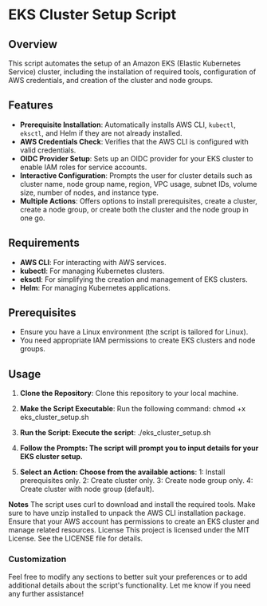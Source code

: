 # EKS Cluster Setup Script

## Overview
This script automates the setup of an Amazon EKS (Elastic Kubernetes Service) cluster, including the installation of required tools, configuration of AWS credentials, and creation of the cluster and node groups.

## Features
- **Prerequisite Installation**: Automatically installs AWS CLI, `kubectl`, `eksctl`, and Helm if they are not already installed.
- **AWS Credentials Check**: Verifies that the AWS CLI is configured with valid credentials.
- **OIDC Provider Setup**: Sets up an OIDC provider for your EKS cluster to enable IAM roles for service accounts.
- **Interactive Configuration**: Prompts the user for cluster details such as cluster name, node group name, region, VPC usage, subnet IDs, volume size, number of nodes, and instance type.
- **Multiple Actions**: Offers options to install prerequisites, create a cluster, create a node group, or create both the cluster and the node group in one go.

## Requirements
- **AWS CLI**: For interacting with AWS services.
- **kubectl**: For managing Kubernetes clusters.
- **eksctl**: For simplifying the creation and management of EKS clusters.
- **Helm**: For managing Kubernetes applications.

## Prerequisites
- Ensure you have a Linux environment (the script is tailored for Linux).
- You need appropriate IAM permissions to create EKS clusters and node groups.

## Usage
1. **Clone the Repository**: Clone this repository to your local machine.
2. **Make the Script Executable**: Run the following command: chmod +x eks_cluster_setup.sh

3. **Run the Script: Execute the script**: ./eks_cluster_setup.sh

4. **Follow the Prompts: The script will prompt you to input details for your EKS cluster setup.**

5. **Select an Action: Choose from the available actions**:
    1: Install prerequisites only.
    2: Create cluster only.
    3: Create node group only.
    4: Create cluster with node group (default).

**Notes**
The script uses curl to download and install the required tools.
Make sure to have unzip installed to unpack the AWS CLI installation package.
Ensure that your AWS account has permissions to create an EKS cluster and manage related resources.
License
This project is licensed under the MIT License. See the LICENSE file for details.


### Customization
Feel free to modify any sections to better suit your preferences or to add additional details about the script's functionality. Let me know if you need any further assistance!
